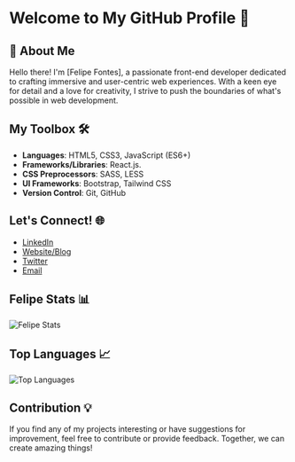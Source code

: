 # Welcome to My GitHub Profile 👋

## 🚀 About Me

Hello there! I'm [Felipe Fontes], a passionate front-end developer dedicated to crafting immersive and user-centric web experiences. With a keen eye for detail and a love for creativity, I strive to push the boundaries of what's possible in web development.

## My Toolbox 🛠️

- **Languages**: HTML5, CSS3, JavaScript (ES6+)
- **Frameworks/Libraries**: React.js.
- **CSS Preprocessors**: SASS, LESS
- **UI Frameworks**: Bootstrap, Tailwind CSS
- **Version Control**: Git, GitHub

## Let's Connect! 🌐

- [LinkedIn](https://www.linkedin.com/in/felipe-fontes-42a957281/)
- [Website/Blog](link_to_your_website_or_blog)
- [Twitter](link_to_your_twitter_profile)
- [Email](your_email_address)

## Felipe Stats 📊

![Felipe Stats](https://github-readme-stats.vercel.app/api?username=FelipeFontes&show_icons=true&theme=radical)

## Top Languages 📈

![Top Languages](https://github-readme-stats.vercel.app/api/top-langs/?username=FelipeFontes&layout=compact&theme=radical)

## Contribution 💡

If you find any of my projects interesting or have suggestions for improvement, feel free to contribute or provide feedback. Together, we can create amazing things!
